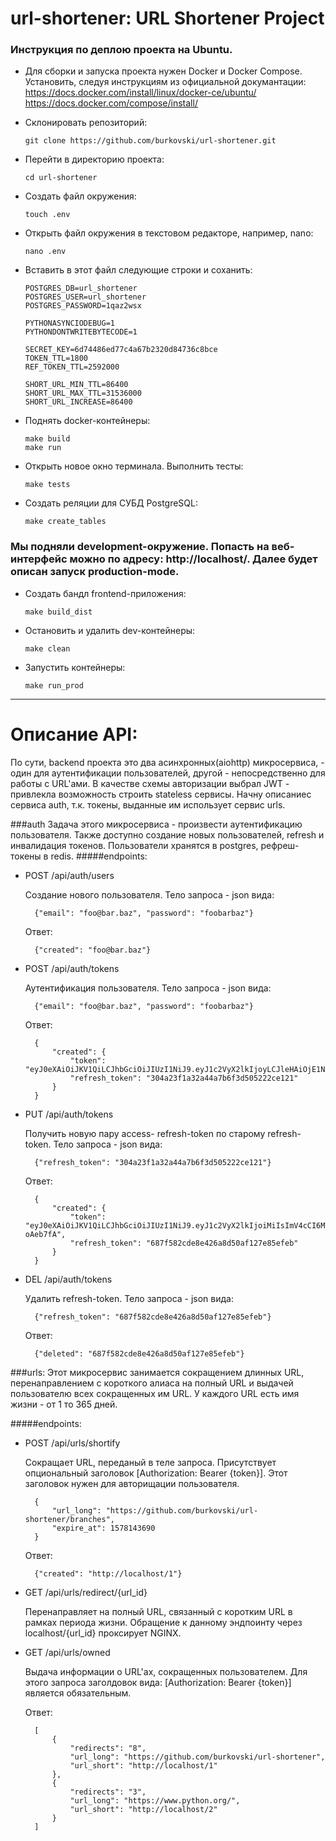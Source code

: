 # url-shortener: URL Shortener Project


### Инструкция по деплою проекта на Ubuntu.
* Для сборки и запуска проекта нужен Docker и Docker Compose. Установить, 
следуя инструкциям из официальной докумантации:
        https://docs.docker.com/install/linux/docker-ce/ubuntu/
        https://docs.docker.com/compose/install/



* Склонировать репозиторий: 
    ```
    git clone https://github.com/burkovski/url-shortener.git
    ```


* Перейти в директорию проекта: 
    ```
    сd url-shortener
    ```


* Создать файл окружения: 
    ```
    touch .env
    ```


* Открыть файл окружения в текстовом редакторе, например, nano: 
    ```
    nano .env
    ```


* Вставить в этот файл следующие строки и соханить:
    
    ```    
    POSTGRES_DB=url_shortener
    POSTGRES_USER=url_shortener
    POSTGRES_PASSWORD=1qaz2wsx
    
    PYTHONASYNCIODEBUG=1
    PYTHONDONTWRITEBYTECODE=1
    
    SECRET_KEY=6d74486ed77c4a67b2320d84736c8bce
    TOKEN_TTL=1800
    REF_TOKEN_TTL=2592000
    
    SHORT_URL_MIN_TTL=86400
    SHORT_URL_MAX_TTL=31536000
    SHORT_URL_INCREASE=86400
    ```


*  Поднять docker-контейнеры:
    ```
    make build
    make run
    ```
  
   
* Открыть новое окно терминала. Выполнить тесты:
    ```
    make tests
    ```


* Создать реляции для СУБД PostgreSQL:
    ```
    make create_tables
    ```


### Мы подняли development-окружение. Попасть на веб-интерфейс можно по адресу: http://localhost/. Далее будет описан запуск production-mode. 
  
* Создать бандл frontend-приложения:
    ```
    make build_dist
    ```
  
* Остановить и удалить dev-контейнеры:
    ```
    make clean
  ```
  
  
* Запустить контейнеры:
    ```
    make run_prod
  ```

---


# Описание API:
По сути, backend проекта это два асинхронных(aiohttp) микросервиса, - один для аутентификации 
пользователей, другой - непосредственно для работы с URL'ами. В качестве схемы авторизации выбрал JWT - привлекла
возможность строить stateless сервисы. Начну описаниес сервиса auth, т.к. токены, выданные им использует сервис urls.


###auth
Задача этого микросервиса - произвести аутентификацию пользователя. Также доступно создание новых
пользователей, refresh и инвалидация токенов. Пользователи хранятся в postgres, рефреш-токены в redis.
#####endpoints:
* POST /api/auth/users
        
    Создание нового пользователя. Тело запроса - json вида: 
           
        {"email": "foo@bar.baz", "password": "foobarbaz"}
        
    Ответ:
    
        {"created": "foo@bar.baz"}
        
* POST /api/auth/tokens
 
    Аутентификация пользователя. Тело запроса - json вида: 
       
        {"email": "foo@bar.baz", "password": "foobarbaz"}
        
    Ответ:
    
        {
            "created": {
                "token": "eyJ0eXAiOiJKV1QiLCJhbGciOiJIUzI1NiJ9.eyJ1c2VyX2lkIjoyLCJleHAiOjE1NzczMjQwMDB9.i8ttJuYGBSPlMDVNmKdl8Q6NIwOo702KsXBawIjc1EI",
                "refresh_token": "304a23f1a32a44a7b6f3d505222ce121"
            }
        }
       
        
* PUT /api/auth/tokens

    Получить новую пару access- refresh-token по старому refresh-token. Тело запроса - json вида: 
       
        {"refresh_token": "304a23f1a32a44a7b6f3d505222ce121"}

    Ответ:

        {
            "created": {
                "token": "eyJ0eXAiOiJKV1QiLCJhbGciOiJIUzI1NiJ9.eyJ1c2VyX2lkIjoiMiIsImV4cCI6MTU3NzMyNDA5Mn0.waDPNNtGBpe0lyS6rXEI2kk1emBhGisdCpY-oAeb7fA",
                "refresh_token": "687f582cde8e426a8d50af127e85efeb"
            }
        }     
        
* DEL /api/auth/tokens
        
    Удалить refresh-token. Тело запроса - json вида: 
       
        {"refresh_token": "687f582cde8e426a8d50af127e85efeb"}
    
    Ответ:
    
        {"deleted": "687f582cde8e426a8d50af127e85efeb"}
        
        
###urls:
Этот микросервис занимается сокращением длинных URL, перенаправлением с короткого алиаса на 
полный URL и выдачей пользователю всех сокращенных им URL. У каждого URL есть имя жизни - от 1 то 365 дней.

#####endpoints:
* POST /api/urls/shortify

    Сокращает URL, переданый в теле запроса. Присутствует опциональный заголовок [Authorization: Bearer {token}].
    Этот заголовок нужен для авторищации пользователя.
        
        {
            "url_long": "https://github.com/burkovski/url-shortener/branches",
            "expire_at": 1578143690
        }
        
    Ответ:
        
        {"created": "http://localhost/1"}
        
        
* GET /api/urls/redirect/{url_id}

    Перенаправляет на полный URL, связанный с коротким URL в рамках периода жизни. Обращение к
    данному эндпоинту через localhost/{url_id} проксирует NGINX.


* GET /api/urls/owned

    Выдача информации о URL'ах, сокращенных пользователем. Для этого запроса заголдовок
    вида: [Authorization: Bearer {token}] является обязательным.
    
    Ответ:
    
        [
            {
                "redirects": "8",
                "url_long": "https://github.com/burkovski/url-shortener",
                "url_short": "http://localhost/1"
            },
            {
                "redirects": "3",
                "url_long": "https://www.python.org/",
                "url_short": "http://localhost/2"
            }
        ] 
 